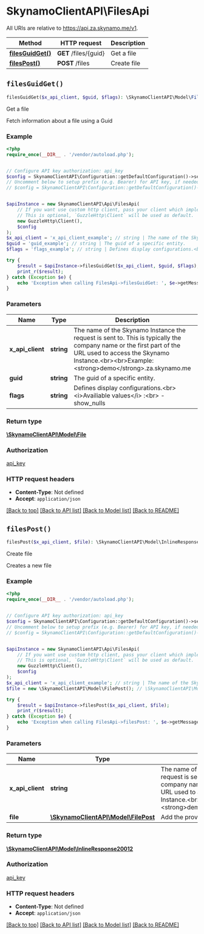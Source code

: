 # SkynamoClientAPI\FilesApi

All URIs are relative to https://api.za.skynamo.me/v1.

Method | HTTP request | Description
------------- | ------------- | -------------
[**filesGuidGet()**](FilesApi.md#filesGuidGet) | **GET** /files/{guid} | Get a file
[**filesPost()**](FilesApi.md#filesPost) | **POST** /files | Create file


## `filesGuidGet()`

```php
filesGuidGet($x_api_client, $guid, $flags): \SkynamoClientAPI\Model\File
```

Get a file

Fetch information about a file using a Guid

### Example

```php
<?php
require_once(__DIR__ . '/vendor/autoload.php');


// Configure API key authorization: api_key
$config = SkynamoClientAPI\Configuration::getDefaultConfiguration()->setApiKey('x-api-key', 'YOUR_API_KEY');
// Uncomment below to setup prefix (e.g. Bearer) for API key, if needed
// $config = SkynamoClientAPI\Configuration::getDefaultConfiguration()->setApiKeyPrefix('x-api-key', 'Bearer');


$apiInstance = new SkynamoClientAPI\Api\FilesApi(
    // If you want use custom http client, pass your client which implements `GuzzleHttp\ClientInterface`.
    // This is optional, `GuzzleHttp\Client` will be used as default.
    new GuzzleHttp\Client(),
    $config
);
$x_api_client = 'x_api_client_example'; // string | The name of the Skynamo Instance the request is sent to. This is typically the company name or the first part of the URL used to access the Skynamo Instance.<br><br>Example: <strong>demo</strong>.za.skynamo.me
$guid = 'guid_example'; // string | The guid of a specific entity.
$flags = 'flags_example'; // string | Defines display configurations.<br><i>Availiable values</i> :<br> - show_nulls

try {
    $result = $apiInstance->filesGuidGet($x_api_client, $guid, $flags);
    print_r($result);
} catch (Exception $e) {
    echo 'Exception when calling FilesApi->filesGuidGet: ', $e->getMessage(), PHP_EOL;
}
```

### Parameters

Name | Type | Description  | Notes
------------- | ------------- | ------------- | -------------
 **x_api_client** | **string**| The name of the Skynamo Instance the request is sent to. This is typically the company name or the first part of the URL used to access the Skynamo Instance.&lt;br&gt;&lt;br&gt;Example: &lt;strong&gt;demo&lt;/strong&gt;.za.skynamo.me |
 **guid** | **string**| The guid of a specific entity. |
 **flags** | **string**| Defines display configurations.&lt;br&gt;&lt;i&gt;Availiable values&lt;/i&gt; :&lt;br&gt; - show_nulls | [optional]

### Return type

[**\SkynamoClientAPI\Model\File**](../Model/File.md)

### Authorization

[api_key](../../README.md#api_key)

### HTTP request headers

- **Content-Type**: Not defined
- **Accept**: `application/json`

[[Back to top]](#) [[Back to API list]](../../README.md#endpoints)
[[Back to Model list]](../../README.md#models)
[[Back to README]](../../README.md)

## `filesPost()`

```php
filesPost($x_api_client, $file): \SkynamoClientAPI\Model\InlineResponse20012
```

Create file

Creates a new file

### Example

```php
<?php
require_once(__DIR__ . '/vendor/autoload.php');


// Configure API key authorization: api_key
$config = SkynamoClientAPI\Configuration::getDefaultConfiguration()->setApiKey('x-api-key', 'YOUR_API_KEY');
// Uncomment below to setup prefix (e.g. Bearer) for API key, if needed
// $config = SkynamoClientAPI\Configuration::getDefaultConfiguration()->setApiKeyPrefix('x-api-key', 'Bearer');


$apiInstance = new SkynamoClientAPI\Api\FilesApi(
    // If you want use custom http client, pass your client which implements `GuzzleHttp\ClientInterface`.
    // This is optional, `GuzzleHttp\Client` will be used as default.
    new GuzzleHttp\Client(),
    $config
);
$x_api_client = 'x_api_client_example'; // string | The name of the Skynamo Instance the request is sent to. This is typically the company name or the first part of the URL used to access the Skynamo Instance.<br><br>Example: <strong>demo</strong>.za.skynamo.me
$file = new \SkynamoClientAPI\Model\FilePost(); // \SkynamoClientAPI\Model\FilePost | Add the provided file to Skynamo

try {
    $result = $apiInstance->filesPost($x_api_client, $file);
    print_r($result);
} catch (Exception $e) {
    echo 'Exception when calling FilesApi->filesPost: ', $e->getMessage(), PHP_EOL;
}
```

### Parameters

Name | Type | Description  | Notes
------------- | ------------- | ------------- | -------------
 **x_api_client** | **string**| The name of the Skynamo Instance the request is sent to. This is typically the company name or the first part of the URL used to access the Skynamo Instance.&lt;br&gt;&lt;br&gt;Example: &lt;strong&gt;demo&lt;/strong&gt;.za.skynamo.me |
 **file** | [**\SkynamoClientAPI\Model\FilePost**](../Model/FilePost.md)| Add the provided file to Skynamo | [optional]

### Return type

[**\SkynamoClientAPI\Model\InlineResponse20012**](../Model/InlineResponse20012.md)

### Authorization

[api_key](../../README.md#api_key)

### HTTP request headers

- **Content-Type**: Not defined
- **Accept**: `application/json`

[[Back to top]](#) [[Back to API list]](../../README.md#endpoints)
[[Back to Model list]](../../README.md#models)
[[Back to README]](../../README.md)
